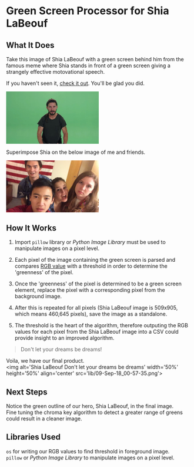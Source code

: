 # Green Screen Processor for Shia LaBeouf
## What It Does
Take this image of Shia LaBeouf with a green screen behind him from the famous meme where Shia stands in front of a green screen giving a strangely effective motovational speech.  

If you haven't seen it, [check it out](shia).  You'll be glad you did.  

<img alt='Shia LaBeouf' width='50%' height='50%' align='center' src='lib/09-Sep-18_00-52-96.png'>

Superimpose Shia on the below image of me and friends.  

<img alt='For Good' width='50%' height='50%' align='center' src='lib/transpose_horizontal.png'>

## How It Works
1) Import `pillow` library or _Python Image Library_ must be used to manipulate images on a pixel level.

2) Each pixel of the image containing the green screen is parsed and compares [RGB value](rgb) with a threshold in order to determine the 'greenness' of the pixel.  

3) Once the 'greenness' of the pixel is determined to be a green screen element, replace the pixel with a corresponding pixel from the background image.  

4) After this is repeated for all pixels (Shia LaBeouf image is 509x905, which means 460,645 pixels), save the image as a standalone.  

5) The threshold is the heart of the algorithm, therefore outputing the RGB values for each pixel from the Shia LaBeouf image into a CSV could provide insight to an improved algorithm.   

> Don't let your dreams be dreams!  

Voila, we have our final product.  
<img alt='Shia LaBeouf Don't let your dreams be dreams' width='50%' height='50%' align='center' src='lib/09-Sep-18_00-57-35.png'>


## Next Steps
Notice the green outline of our hero, Shia LaBeouf, in the final image.  
Fine tuning the chroma key algorithm to detect a greater range of greens could result in a cleaner image.  

## Libraries Used
`os` for writing our RGB values to find threshold in foreground image.  
`pillow` or _Python Image Library_ to manipulate images on a pixel level.  


[shia]: https://www.youtube.com/watch?v=ZXsQAXx_ao0
[rgb]:https://www.w3schools.com/colors/colors_rgb.asp
